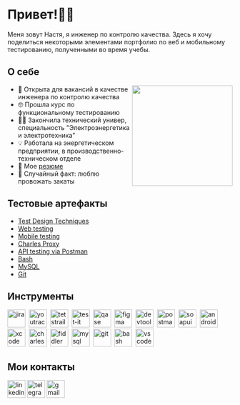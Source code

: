 
<h1>Привет!✌🏻</h1>

Меня зовут Настя, я инженер по контролю качества. Здесь я хочу поделиться некоторыми элементами портфолио по веб и мобильному тестированию, полученными во время учебы. 

<h2>О себе</h2>
<img align="right" src="https://media.giphy.com/media/l0K4n42JVSqqUvAQg/giphy.gif" height="225">
<ul>
<li>🌱 Открыта для вакансий в качестве инженера по контролю качества </li>
<li>🤓 Прошла курс по функциональному тестированию</li>
<li>👩‍🎓 Закончила технический универ, специальность "Электроэнергетика и электротехника"</li>
<li>💡 Работала на энергетическом предприятии, в производственно-техническом отделе </li>
<li>📗 Мое <a href="https://drive.google.com/file/d/1o1tX4YXh6JuBgNvtO5gq3f6thorCdUKL/view?usp=drive_link">резюме</a></li>
<li>🌅 Случайный факт: люблю провожать закаты  </li>
</ul>

<h2>Тестовые артефакты</h2>
<ul>
<li>  <a href="https://github.com/podoprigora-nastya/test-artifacts/tree/main/Test_Design_Techniques">Test Design Techniques</a>  </li>
<li>  <a href="https://github.com/podoprigora-nastya/test-artifacts/tree/main/Web_testing">Web testing</a>  </li>
<li>  <a href="https://github.com/podoprigora-nastya/test-artifacts/tree/main/Mobile_testing">Mobile testing</a>  </li>
<li>  <a href="https://github.com/podoprigora-nastya/test-artifacts/tree/main/Charles_Proxy">Charles Proxy</a>  </li>
<li>  <a href="https://github.com/podoprigora-nastya/test-artifacts/tree/main/API_testing_via_Postman">API testing via Postman</a>  </li>
<li>  <a href="https://github.com/podoprigora-nastya/test-artifacts/tree/main/Bash">Bash</a>  </li>
<li>  <a href="https://github.com/podoprigora-nastya/test-artifacts/tree/main/MySQL">MySQL</a>  </li>
<li>  <a href="https://github.com/podoprigora-nastya/test-artifacts/tree/main/Git">Git</a>  </li>
</ul>

<h2>Инструменты</h2>
<p align="left">
  <img src="https://cdn.jsdelivr.net/gh/devicons/devicon/icons/jira/jira-original.svg" title="jira" alt="jira" width="40" height="40"/>&nbsp
  <img src="https://upload.wikimedia.org/wikipedia/commons/thumb/8/8d/YouTrack_Icon.svg/1024px-YouTrack_Icon.svg.png?20200803082248" title="youtrack" alt="youtrack" width="40" height="40"/>&nbsp
  <img src="https://codahosted.io/packs/21236/unversioned/assets/LOGO/ba1091c59bab89cd2fd0f289622731fe16113d7b00905abe64759c313a4b73b76c1b0426076ed76cb74752234c734131df46992d5b8b48fc13e264240e4f7119f736cfeb64df36ded54b5cbf6198b9cadedf18dd0cac5c7dbcd16e6336c29363cd1292ba" title="testrail" alt="tetstrail" width="40" height="40"/>&nbsp
  <img src="https://docs.testit.software/images/testit_logo_icon.png" title="test-it" alt="test-it" width="40" height="40"/>&nbsp
  <img src="https://luna1.co/eb0187.png" title="qase" alt="qase" width="40" height="40"/>&nbsp
  <img src="https://cdn.jsdelivr.net/gh/devicons/devicon/icons/figma/figma-original.svg" title="figma" alt="figma" width="40" height="40"/>&nbsp
  <img src="https://d33wubrfki0l68.cloudfront.net/38b5c953a4667366685d55db55d057c86db1fc54/a0fdc/static/acae6b24d940347661ca901ea07f47c1/chrome-dev-logo-icon.png" title="devtools" alt="devtools" width="40" height="40"/>&nbsp
  <img src="https://avatars.githubusercontent.com/u/10251060?s=200&v=4" title="postman" alt="postman" width="40" height="40"/>&nbsp
  <img src="https://static0.smartbear.co/smartbearbrand/media/images/home/soapui-icon.svg" title="soapui" alt="soapui" width="40" height="40"/>&nbsp
  <img src="https://cdn.jsdelivr.net/gh/devicons/devicon/icons/androidstudio/androidstudio-original.svg" title="android-studio" alt="android-studio" width="40" height="40"/>&nbsp
  <img src="https://cdn.jsdelivr.net/gh/devicons/devicon/icons/xcode/xcode-original.svg" title="xcode" alt="xcode" width="40" height="40"/>&nbsp
  <img src="https://cdn.icon-icons.com/icons2/3053/PNG/512/charles_proxy_macos_bigsur_icon_190302.png" title="charles-proxy" alt="charles-proxy" width="40" height="40"/>&nbsp
  <img src="https://www.megaleechers.com/storage/Fiddler-Everywhere-Icon.png" title="fiddler" alt="fiddler" width="40" height="40"/>&nbsp
  <img src="https://cdn.jsdelivr.net/gh/devicons/devicon/icons/mysql/mysql-original.svg" title="mysql" alt="mysql" width="40" height="40"/>&nbsp
  <img src="https://cdn.jsdelivr.net/gh/devicons/devicon/icons/git/git-original.svg" title="git" alt="git" width="40" height="40"/>&nbsp
  <img src="https://upload.wikimedia.org/wikipedia/commons/thumb/4/4b/Bash_Logo_Colored.svg/1024px-Bash_Logo_Colored.svg.png?20180723054350" title="bash" alt="bash" width="40" height="40"/>&nbsp
  <img src="https://cdn.jsdelivr.net/gh/devicons/devicon/icons/vscode/vscode-original.svg" title="vscode" alt="vscode" width="40" height="40"/>&nbsp
</p>

<h2>Мои контакты</h2>
<p align="left">
<a href= "https://www.linkedin.com/in/anastasia-podoprigora-347390256/"><img src="https://img.icons8.com/?size=512&id=13930&format=png" width="40" height="40" alt="linkedin"/></a>
<a href= "https://t.me/podoprigora_a"><img src="https://img.icons8.com/?size=512&id=63306&format=png" width="40" height="40" alt="telegram"/></a>
<a href= "mailto:podoprigora.980@gmail.com"><img src="https://img.icons8.com/?size=512&id=P7UIlhbpWzZm&format=png" width="40" height="40" alt="gmail"/></a>
</p>


